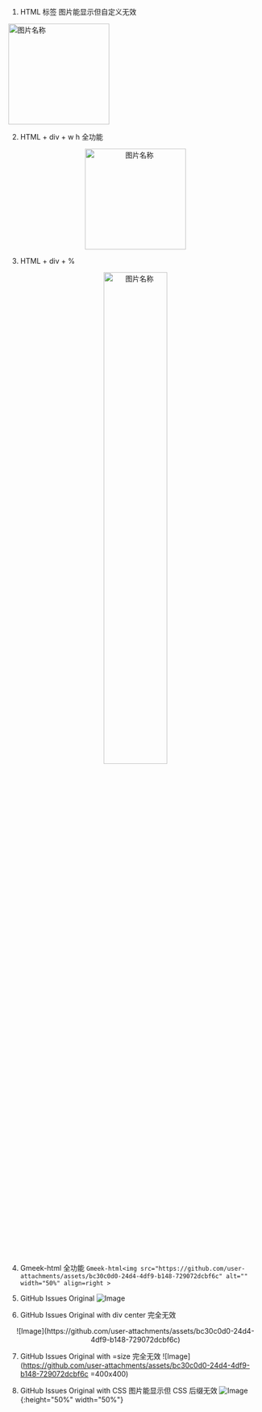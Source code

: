 1. HTML 标签
图片能显示但自定义无效
<img src="https://github.com/user-attachments/assets/bc30c0d0-24d4-4df9-b148-729072dcbf6c" width = "200" height = "200" alt="图片名称" align=right/>

2. HTML + div + w h
全功能
<div  align="center">    
<img src="https://github.com/user-attachments/assets/bc30c0d0-24d4-4df9-b148-729072dcbf6c" width = "200" height = "200" alt="图片名称" />
</div>

3. HTML + div + %
<div  align="center">    
<img src="https://github.com/user-attachments/assets/bc30c0d0-24d4-4df9-b148-729072dcbf6c" width = "50%" alt="图片名称" />
</div>

4. Gmeek-html
全功能
`Gmeek-html<img src="https://github.com/user-attachments/assets/bc30c0d0-24d4-4df9-b148-729072dcbf6c" alt="" width="50%" align=right >`

5. GitHub Issues Original
![Image](https://github.com/user-attachments/assets/bc30c0d0-24d4-4df9-b148-729072dcbf6c)

6. GitHub Issues Original with div center
完全无效
<div  align="center">    
![Image](https://github.com/user-attachments/assets/bc30c0d0-24d4-4df9-b148-729072dcbf6c)
</div>

7. GitHub Issues Original with =size
完全无效
![Image](https://github.com/user-attachments/assets/bc30c0d0-24d4-4df9-b148-729072dcbf6c =400x400)

8. GitHub Issues Original with CSS
图片能显示但 CSS 后缀无效
![Image](https://github.com/user-attachments/assets/bc30c0d0-24d4-4df9-b148-729072dcbf6c){:height="50%" width="50%"}







